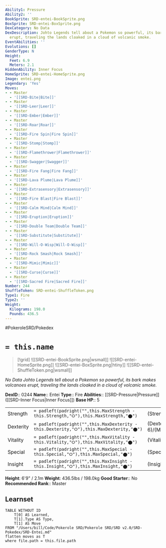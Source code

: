 ```yaml
---
Ability1: Pressure
Ability2: ''
BookSprite: SRD-entei-BookSprite.png
BoxSprite: SRD-entei-BoxSprite.png
DexCategory: No Data
DexDescription: Johto Legends tell about a Pokemon so powerful, its bark makes volcanoes
  erupt, traveling the lands cloaked in a cloud of volcanic smoke.
EventAbilities: ''
Evolutions: []
GenderType: N
Height:
  Feet: 6.9
  Meters: 2.1
HiddenAbility: Inner Focus
HomeSprite: SRD-entei-HomeSprite.png
Image: entei.png
Legendary: 'Yes'
Moves:
- - Master
  - '[[SRD-Bite|Bite]]'
- - Master
  - '[[SRD-Leer|Leer]]'
- - Master
  - '[[SRD-Ember|Ember]]'
- - Master
  - '[[SRD-Roar|Roar]]'
- - Master
  - '[[SRD-Fire Spin|Fire Spin]]'
- - Master
  - '[[SRD-Stomp|Stomp]]'
- - Master
  - '[[SRD-Flamethrower|Flamethrower]]'
- - Master
  - '[[SRD-Swagger|Swagger]]'
- - Master
  - '[[SRD-Fire Fang|Fire Fang]]'
- - Master
  - '[[SRD-Lava Plume|Lava Plume]]'
- - Master
  - '[[SRD-Extrasensory|Extrasensory]]'
- - Master
  - '[[SRD-Fire Blast|Fire Blast]]'
- - Master
  - '[[SRD-Calm Mind|Calm Mind]]'
- - Master
  - '[[SRD-Eruption|Eruption]]'
- - Master
  - '[[SRD-Double Team|Double Team]]'
- - Master
  - '[[SRD-Substitute|Substitute]]'
- - Master
  - '[[SRD-Will-O-Wisp|Will-O-Wisp]]'
- - Master
  - '[[SRD-Rock Smash|Rock Smash]]'
- - Master
  - '[[SRD-Mimic|Mimic]]'
- - Master
  - '[[SRD-Curse|Curse]]'
- - Master
  - '[[SRD-Sacred Fire|Sacred Fire]]'
Number: 244
ShuffleToken: SRD-entei-ShuffleToken.png
Type1: Fire
Type2: ''
Weight:
  Kilograms: 198.0
  Pounds: 436.5
---
```


#PokeroleSRD/Pokedex

# `= this.name`

> [!grid]
> ![[SRD-entei-BookSprite.png|wsmall]]
> ![[SRD-entei-HomeSprite.png]]
> ![[SRD-entei-BoxSprite.png|htiny]]
> ![[SRD-entei-ShuffleToken.png|wsmall]]


*No Data*
*Johto Legends tell about a Pokemon so powerful, its bark makes volcanoes erupt, traveling the lands cloaked in a cloud of volcanic smoke.*

**DexID**:: 0244
**Name**:: Entei
**Type**:: Fire
**Abilities**:: [[SRD-Pressure|Pressure]] ([[SRD-Inner Focus|Inner Focus]])
**Base HP**:: 5

|           |                                                                                        |                                          |
| --------- | -------------------------------------------------------------------------------------- | ---------------------------------------- |
| Strength  | `= padleft(padright("",this.MaxStrength - this.Strength,"⭘"),this.MaxStrength,"⬤")`    | (Strength::7)/(MaxStrength::7)   |
| Dexterity | `= padleft(padright("",this.MaxDexterity - this.Dexterity,"⭘"),this.MaxDexterity,"⬤")` | (Dexterity:: 6)/(MaxDexterity::6) |
| Vitality  | `= padleft(padright("",this.MaxVitality - this.Vitality,"⭘"),this.MaxVitality,"⬤")`    | (Vitality::5)/(MaxVitality::5)   |
| Special   | `= padleft(padright("",this.MaxSpecial - this.Special,"⭘"),this.MaxSpecial,"⬤")`       | (Special::5)/(MaxSpecial::5)     |
| Insight   | `= padleft(padright("",this.MaxInsight - this.Insight,"⭘"),this.MaxInsight,"⬤")`       | (Insight::5)/(MaxInsight::5)     |

**Height**: 6'9" / 2.1m
**Weight**: 436.5lbs / 198.0kg
**Good Starter**:: No
**Recommended Rank**:: Master

## Learnset

```dataview
TABLE WITHOUT ID
    T[0] AS Learned,
    T[1].Type AS Type,
    T[1] AS Move
FROM "/Users/bill/Code/Pokerole SRD/Pokerole SRD/SRD v2.0/SRD-Pokedex/SRD-Entei.md"
flatten moves as T
where file.path = this.file.path
```

